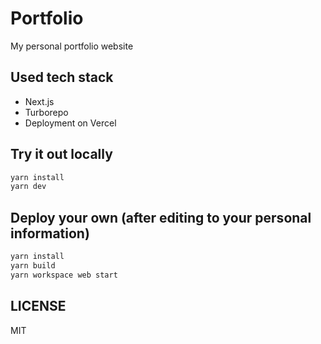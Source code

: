# Portfolio

My personal portfolio website

## Used tech stack

- Next.js
- Turborepo
- Deployment on Vercel

## Try it out locally

```sh
yarn install
yarn dev
```

## Deploy your own (after editing to your personal information)

```sh
yarn install
yarn build
yarn workspace web start
```

## LICENSE

MIT
